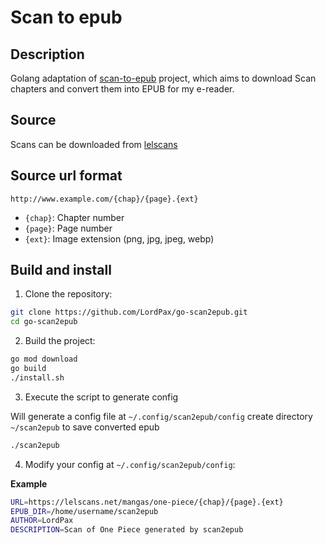 # Scan to epub

## Description

Golang adaptation of [scan-to-epub](https://github.com/LordPax/scan-to-epub.git) project, which aims to download Scan chapters and convert them into EPUB for my e-reader.

## Source

Scans can be downloaded from [lelscans](https://lelscans.net/lecture-ligne-one-piece)

## Source url format

```
http://www.example.com/{chap}/{page}.{ext}
```

* `{chap}`: Chapter number
* `{page}`: Page number
* `{ext}`: Image extension (png, jpg, jpeg, webp)
 
## Build and install

1. Clone the repository:

```bash
git clone https://github.com/LordPax/go-scan2epub.git
cd go-scan2epub
```

2. Build the project:

```bash
go mod download
go build
./install.sh
```

3. Execute the script to generate config

Will generate a config file at `~/.config/scan2epub/config` create directory `~/scan2epub` to save converted epub

```bash
./scan2epub
```

4. Modify your config at `~/.config/scan2epub/config`:

**Example**

```bash
URL=https://lelscans.net/mangas/one-piece/{chap}/{page}.{ext}
EPUB_DIR=/home/username/scan2epub
AUTHOR=LordPax
DESCRIPTION=Scan of One Piece generated by scan2epub
```
